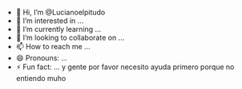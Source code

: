 - 👋 Hi, I’m @Lucianoelpitudo
- 👀 I’m interested in ...
- 🌱 I’m currently learning ...
- 💞️ I’m looking to collaborate on ...
- 📫 How to reach me ...
- 😄 Pronouns: ...
- ⚡ Fun fact: ...
   y gente por favor necesito ayuda primero porque no entiendo muho 
<!---  mi mama esta muy enferma y ya no se que hacer para recaudar dinero   

de corazon se los pido  


Lucianoelpitudo/Lucianoelpitudo is a ✨ special ✨ repository because its `README.md` (this file) appears on your GitHub profile.
You can click the Preview link to take a look at your changes.
--->
